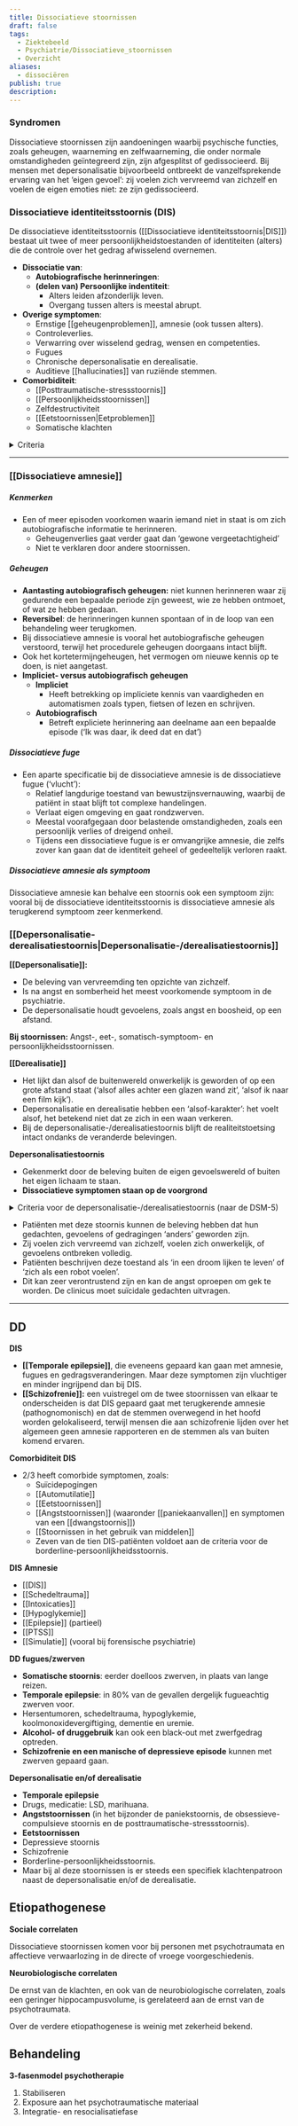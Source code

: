 ```yaml
---
title: Dissociatieve stoornissen
draft: false
tags:
  - Ziektebeeld
  - Psychiatrie/Dissociatieve_stoornissen
  - Overzicht
aliases:
  - dissociëren
publish: true
description:
---
```

### Syndromen
Dissociatieve stoornissen zijn aandoeningen waarbij psychische functies, zoals geheugen, waarneming en zelfwaarneming, die onder normale omstandigheden geïntegreerd zijn, zijn afgesplitst of gedissocieerd. Bij mensen met depersonalisatie bijvoorbeeld ontbreekt de vanzelfsprekende ervaring van het ‘eigen gevoel’: zij voelen zich vervreemd van zichzelf en voelen de eigen emoties niet: ze zijn gedissocieerd.

### Dissociatieve identiteitsstoornis (DIS)
De dissociatieve identiteitsstoornis ([[Dissociatieve identiteitsstoornis|DIS]]) bestaat uit twee of meer persoonlijkheidstoestanden of identiteiten (alters) die de controle over het gedrag afwisselend overnemen.

- **Dissociatie van**:
	- **Autobiografische herinneringen**:
	- **(delen van) Persoonlijke indentiteit**:
	    - Alters leiden afzonderlijk leven.
	    - Overgang tussen alters is meestal abrupt.
- **Overige symptomen**:
	- Ernstige [[geheugenproblemen]], amnesie (ook tussen alters).
	- Controleverlies.
	- Verwarring over wisselend gedrag, wensen en competenties.
	- Fugues
	- Chronische depersonalisatie en derealisatie.
	- Auditieve [[hallucinaties]] van ruziënde stemmen.
- **Comorbiditeit**:
	- [[Posttraumatische-stressstoornis]]
	- [[Persoonlijkheidsstoornissen]]
	- Zelfdestructiviteit
	- [[Eetstoornissen|Eetproblemen]]
	- Somatische klachten

<details> <summary>Criteria</summary> <p><ol>
    <li>Fragmentatie van de identiteit gekenmerkt door twee of meer afzonderlijke persoonlijkheidstoestanden, resulterend in een discontinuïteit in de zelfbeleving en zelfcontrole. In sommige culturen kan dit als een ervaring van bezetenheid worden aangemerkt. Deze discontinuïteit gaat gepaard met veranderingen in affect, gedrag, bewustzijn, geheugen, waarneming, cognitief en/of sensomotorisch functioneren.</li>
    <li>Recidiverende hiaten in het herinneren van alledaagse gebeurtenissen, belangrijke persoonlijke gebeurtenissen en/of psychotraumatische gebeurtenissen, die niet uit gewone vergeetachtigheid verklaard kunnen worden.</li>
</ol>
</p> </details>  


--- 
### [[Dissociatieve amnesie]]
##### Kenmerken
- Een of meer episoden voorkomen waarin iemand niet in staat is om zich autobiografische informatie te herinneren.
    - Geheugenverlies gaat verder gaat dan ‘gewone vergeetachtigheid’
    - Niet te verklaren door andere stoornissen.
##### Geheugen
- **Aantasting autobiografisch geheugen:** niet kunnen herinneren waar zij gedurende een bepaalde periode zijn geweest, wie ze hebben ontmoet, of wat ze hebben gedaan.
- **Reversibel**: de herinneringen kunnen spontaan of in de loop van een behandeling weer terugkomen.
- Bij dissociatieve amnesie is vooral het autobiografische geheugen verstoord, terwijl het procedurele geheugen doorgaans intact blijft.
- Ook het kortetermijngeheugen, het vermogen om nieuwe kennis op te doen, is niet aangetast.
- **Impliciet- versus autobiografisch geheugen**
    - **Impliciet**
	    - Heeft betrekking op impliciete kennis van vaardigheden en automatismen zoals typen, fietsen of lezen en schrijven.
    - **Autobiografisch**
	    - Betreft expliciete herinnering aan deelname aan een bepaalde episode (‘Ik was daar, ik deed dat en dat’)
##### Dissociatieve fuge
- Een aparte specificatie bij de dissociatieve amnesie is de dissociatieve fugue (‘vlucht’):
    - Relatief langdurige toestand van bewustzijnsvernauwing, waarbij de patiënt in staat blijft tot complexe handelingen.
    - Verlaat eigen omgeving en gaat rondzwerven.
    - Meestal voorafgegaan door belastende omstandigheden, zoals een persoonlijk verlies of dreigend onheil.
    - Tijdens een dissociatieve fugue is er omvangrijke amnesie, die zelfs zover kan gaan dat de identiteit geheel of gedeeltelijk verloren raakt.

##### Dissociatieve amnesie als symptoom
Dissociatieve amnesie kan behalve een stoornis ook een symptoom zijn: vooral bij de dissociatieve identiteitsstoornis is dissociatieve amnesie als terugkerend symptoom zeer kenmerkend.

### [[Depersonalisatie-derealisatiestoornis|Depersonalisatie-/derealisatiestoornis]]
**[[Depersonalisatie]]:** 
- De beleving van vervreemding ten opzichte van zichzelf.
- Is na angst en somberheid het meest voorkomende symptoom in de psychiatrie.
- De depersonalisatie houdt gevoelens, zoals angst en boosheid, op een afstand.

**Bij stoornissen:**
Angst-, eet-, somatisch-symptoom- en persoonlijkheidsstoornissen.

**[[Derealisatie]]**

- Het lijkt dan alsof de buitenwereld onwerkelijk is geworden of op een grote afstand staat (‘alsof alles achter een glazen wand zit’, ‘alsof ik naar een film kijk’).
- Depersonalisatie en derealisatie hebben een ‘alsof-karakter’: het voelt alsof, het betekend niet dat ze zich in een waan verkeren.
- Bij de depersonalisatie-/derealisatiestoornis blijft de realiteitstoetsing intact ondanks de veranderde belevingen.

**Depersonalisatiestoornis**

- Gekenmerkt door de beleving buiten de eigen gevoelswereld of buiten het eigen lichaam te staan.
- **Dissociatieve symptomen staan op de voorgrond**


<details> <summary>Criteria voor de depersonalisatie-/derealisatiestoornis (naar de DSM-5)</summary> <ol>
    <li>De aanwezigheid van persisterende of recidiverende ervaringen van depersonalisatie, derealisatie, of beide:
        <ol type="a">
            <li><strong>Depersonalisatie</strong> Ervaringen van onwerkelijkheid, vervreemding, of alsof de betrokkene zichzelf van buitenaf waarneemt, wat betreft de eigen gedachten, gevoelens, gewaarwordingen, het eigen lichaam, of eigen handelingen (zoals perceptieveranderingen, een verstoord tijdgevoel, en onechte of afwezige zelfbeleving, emotionele en/of lichamelijke gevoelloosheid).</li>
            <li><strong>Derealisatie</strong> Ervaringen van onwerkelijkheid of vervreemding tegenover de omgeving (mensen of voorwerpen worden bijvoorbeeld ervaren als onecht, als in een droom, wazig, levenloos, of visueel vervormd).</li>
        </ol>
    </li>
</ol>
 </details> 


- Patiënten met deze stoornis kunnen de beleving hebben dat hun gedachten, gevoelens of gedragingen ‘anders’ geworden zijn.
- Zij voelen zich vervreemd van zichzelf, voelen zich onwerkelijk, of gevoelens ontbreken volledig.
- Patiënten beschrijven deze toestand als ‘in een droom lijken te leven’ of ‘zich als een robot voelen’.
- Dit kan zeer verontrustend zijn en kan de angst oproepen om gek te worden. De clinicus moet suïcidale gedachten uitvragen.

---

## DD

**DIS**
- **[[Temporale epilepsie]]**, die eveneens gepaard kan gaan met amnesie, fugues en gedragsveranderingen. Maar deze symptomen zijn vluchtiger en minder ingrijpend dan bij DIS.
- **[[Schizofrenie]]:** een vuistregel om de twee stoornissen van elkaar te onderscheiden is dat DIS gepaard gaat met terugkerende amnesie (pathognomonisch) en dat de stemmen overwegend in het hoofd worden gelokaliseerd, terwijl mensen die aan schizofrenie lijden over het algemeen geen amnesie rapporteren en de stemmen als van buiten komend ervaren.

**Comorbiditeit DIS**
- 2/3 heeft comorbide symptomen, zoals: 
	- Suïcidepogingen
	- [[Automutilatie]]
	- [[Eetstoornissen]]
	- [[Angststoornissen]] (waaronder [[paniekaanvallen]] en symptomen van een [[dwangstoornis]])
	- [[Stoornissen in het gebruik van middelen]]
	- Zeven van de tien DIS-patiënten voldoet aan de criteria voor de borderline-persoonlijkheidsstoornis.

**DIS** **Amnesie**
- [[DIS]]
- [[Schedeltrauma]]
- [[Intoxicaties]]
- [[Hypoglykemie]]
- [[Epilepsie]] (partieel)
- [[PTSS]]
- [[Simulatie]] (vooral bij forensische psychiatrie)

**DD fugues/zwerven**

- **Somatische stoornis**: eerder doelloos zwerven, in plaats van lange reizen.
- **Temporale epilepsie**: in 80% van de gevallen dergelijk fugueachtig zwerven voor.
- Hersentumoren, schedeltrauma, hypoglykemie, koolmonoxidevergiftiging, dementie en uremie.
- **Alcohol- of druggebruik** kan ook een black-out met zwerfgedrag optreden.
- **Schizofrenie en een manische of depressieve episode** kunnen met zwerven gepaard gaan.

**Depersonalisatie en/of derealisatie**

- **Temporale epilepsie**
- Drugs, medicatie: LSD, marihuana.
- **Angststoornissen** (in het bijzonder de paniekstoornis, de obsessieve-compulsieve stoornis en de posttraumatische-stressstoornis).
- **Eetstoornissen**
- Depressieve stoornis
- Schizofrenie
- Borderline-persoonlijkheidsstoornis.
- Maar bij al deze stoornissen is er steeds een specifiek klachtenpatroon naast de depersonalisatie en/of de derealisatie.

## Etiopathogenese

**Sociale correlaten**

Dissociatieve stoornissen komen voor bij personen met psychotraumata en affectieve verwaarlozing in de directe of vroege voorgeschiedenis. 

**Neurobiologische correlaten**

De ernst van de klachten, en ook van de neurobiologische correlaten, zoals een geringer hippocampusvolume, is gerelateerd aan de ernst van de psychotraumata. 

Over de verdere etiopathogenese is weinig met zekerheid bekend.

## Behandeling

**3-fasenmodel psychotherapie**

1. Stabiliseren
2. Exposure aan het psychotraumatische materiaal
3. Integratie- en resocialisatiefase